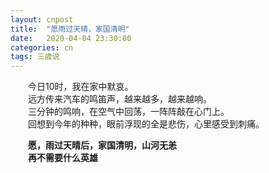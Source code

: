 ```yaml
---
layout: cnpost
title:  "愿雨过天晴，家国清明"
date:   2020-04-04 23:30:00
categories: cn
tags: 三歳说
---
```



&emsp;&emsp;今日10时，我在家中默哀。<br>
&emsp;&emsp;远方传来汽车的鸣笛声，越来越多，越来越响。<br>
&emsp;&emsp;三分钟的鸣响，在空气中回荡，一阵阵敲在心门上。<br>
&emsp;&emsp;回想到今年的种种，眼前浮现的全是悲伤，心里感受到刺痛。<br>

&emsp;&emsp;**愿，雨过天晴后，家国清明，山河无恙**<br>
&emsp;&emsp;**再不需要什么英雄**